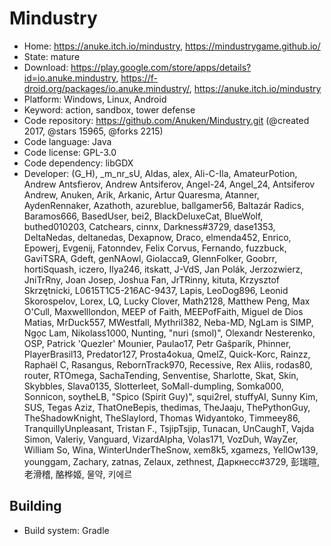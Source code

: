 # Mindustry

- Home: https://anuke.itch.io/mindustry, https://mindustrygame.github.io/
- State: mature
- Download: https://play.google.com/store/apps/details?id=io.anuke.mindustry, https://f-droid.org/packages/io.anuke.mindustry/, https://anuke.itch.io/mindustry
- Platform: Windows, Linux, Android
- Keyword: action, sandbox, tower defense
- Code repository: https://github.com/Anuken/Mindustry.git (@created 2017, @stars 15965, @forks 2215)
- Code language: Java
- Code license: GPL-3.0
- Code dependency: libGDX
- Developer: (G_H), _m_nr_sU, Aldas, alex, Ali-C-Ila, AmateurPotion, Andrew Antsfierov, Andrew Antsiferov, Angel-24, Angel_24, Antsiferov Andrew, Anuken, Arik, Arkanic, Artur Quaresma, Atanner, AydenRennaker, Azathoth, azureblue, ballgamer56, Baltazár Radics, Baramos666, BasedUser, bei2, BlackDeluxeCat, BlueWolf, buthed010203, Catchears, cinnx, Darkness#3729, dase1353, DeltaNedas, deltanedas, Dexapnow, Draco, elmenda452, Enrico, Epowerj, Evgenij, Fatonndev, Felix Corvus, Fernando, fuzzbuck, GaviTSRA, Gdeft, genNAowl, GioIacca9, GlennFolker, Goobrr, hortiSquash, iczero, Ilya246, itskatt, J-VdS, Jan Polák, Jerzozwierz, JniTrRny, Joan Josep, Joshua Fan, JrTRinny, kituta, Krzysztof Skrzętnicki, L0615T1C5-216AC-9437, Lapis, LeoDog896, Leonid Skorospelov, Lorex, LQ, Lucky Clover, Math2128, Matthew Peng, Max O'Cull, Maxwelllondon, MEEP of Faith, MEEPofFaith, Miguel de Dios Matias, MrDuck557, MWestfall, Mythril382, Neba-MD, NgLam is SIMP, Ngọc Lam, Nikolass1000, Nunting, "nuri (smol)", Olexandr Nesterenko, OSP, Patrick 'Quezler' Mounier, Paulao17, Petr Gašparík, Phinner, PlayerBrasil13, Predator127, Prosta4okua, QmelZ, Quick-Korc, Rainzz, Raphaël C, Rasangus, RebornTrack970, Recessive, Rex Aliis, rodas80, router, RTOmega, SachaTending, Senventise, Sharlotte, Skat, Skin, Skybbles, Slava0135, Slotterleet, SoMall-dumpling, Somka000, Sonnicon, soytheLB, "Spico (Spirit Guy)", squi2rel, stuffyAI, Sunny Kim, SUS, Tegas Aziz, ThatOneBepis, thedimas, TheJaaju, ThePythonGuy, TheShadowKnight, TheSlaylord, Thomas Widyantoko, Timmeey86, TranquillyUnpleasant, Tristan F., TsjipTsjip, Tunacan, UnCaughT, Vajda Simon, Valeriy, Vanguard, VizardAlpha, Volas171, VozDuh, WayZer, William So, Wina, WinterUnderTheSnow, xem8k5, xgamezs, YellOw139, younggam, Zachary, zatnas, Zelaux, zethnest, Даркнесс#3729, 彭瑞暄, 老滑稽, 酪桦姬, 물약, 키에르

## Building

- Build system: Gradle
